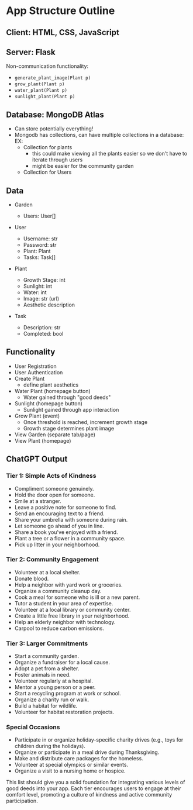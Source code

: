 # App Structure Outline

## Client: HTML, CSS, JavaScript

## Server: Flask
Non-communication functionality:
- `generate_plant_image(Plant p)`
- `grow_plant(Plant p)`
- `water_plant(Plant p)`
- `sunlight_plant(Plant p)`

## Database: MongoDB Atlas
- Can store potentially everything!
- Mongodb has collections, can have multiple collections in a database: EX: 
    - Collection for plants
        - this could make viewing all the plants easier so we don't have to iterate through users
        - might be easier for the community garden
    - Collection for Users 


## Data
- Garden
    - Users: User[]

- User
    - Username: str
    - Password: str
    - Plant: Plant
    - Tasks: Task[]

- Plant
    - Growth Stage: int
    - Sunlight: int
    - Water: int
    - Image: str (url)
    - Aesthetic description

- Task
    - Description: str
    - Completed: bool

## Functionality
- User Registration
- User Authentication
- Create Plant
    - define plant aesthetics
- Water Plant (homepage button)
    - Water gained through "good deeds"
- Sunlight (homepage button)
    - Sunlight gained through app interaction
- Grow Plant (event)
    - Once threshold is reached, increment growth stage
    - Growth stage determines plant image
- View Garden (separate tab/page)
- View Plant (homepage)

## ChatGPT Output 
### Tier 1: Simple Acts of Kindness
- Compliment someone genuinely.
- Hold the door open for someone.
- Smile at a stranger.
- Leave a positive note for someone to find.
- Send an encouraging text to a friend.
- Share your umbrella with someone during rain.
- Let someone go ahead of you in line.
- Share a book you've enjoyed with a friend.
- Plant a tree or a flower in a community space.
- Pick up litter in your neighborhood.

### Tier 2: Community Engagement
- Volunteer at a local shelter.
- Donate blood.
- Help a neighbor with yard work or groceries.
- Organize a community cleanup day.
- Cook a meal for someone who is ill or a new parent.
- Tutor a student in your area of expertise.
- Volunteer at a local library or community center.
- Create a little free library in your neighborhood.
- Help an elderly neighbor with technology.
- Carpool to reduce carbon emissions.

### Tier 3: Larger Commitments
- Start a community garden.
- Organize a fundraiser for a local cause.
- Adopt a pet from a shelter.
- Foster animals in need.
- Volunteer regularly at a hospital.
- Mentor a young person or a peer.
- Start a recycling program at work or school.
- Organize a charity run or walk.
- Build a habitat for wildlife.
- Volunteer for habitat restoration projects.

### Special Occasions
- Participate in or organize holiday-specific charity drives (e.g., toys for children during the holidays).
- Organize or participate in a meal drive during Thanksgiving.
- Make and distribute care packages for the homeless.
- Volunteer at special olympics or similar events.
- Organize a visit to a nursing home or hospice.

This list should give you a solid foundation for integrating various levels of good deeds into your app. Each tier encourages users to engage at their comfort level, promoting a culture of kindness and active community participation.
